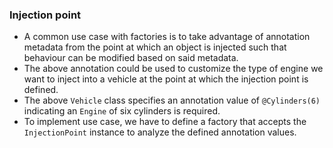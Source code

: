 ### Injection point
* A common use case with factories is to take advantage of annotation metadata from the point at which an object is injected such that behaviour can be modified based on said metadata.
* The above annotation could be used to customize the type of engine we want to inject into a vehicle at the point at which the injection point is defined.
* The above `Vehicle` class specifies an annotation value of `@Cylinders(6)` indicating an `Engine` of six cylinders is required.
* To implement use case, we have to define a factory that accepts the `InjectionPoint` instance to analyze the defined annotation values.